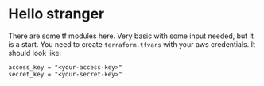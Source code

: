 # Hello stranger
There are some tf modules here. Very basic with some input needed, but It is a start. You need to create ```terraform.tfvars``` with your aws credentials. It should look like:
```
access_key = "<your-access-key>"
secret_key = "<your-secret-key>"
```
